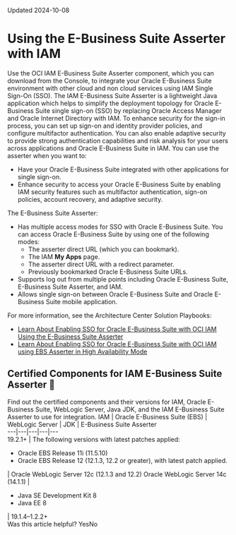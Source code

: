 Updated 2024-10-08
# Using the E-Business Suite Asserter with IAM
Use the OCI IAM E-Business Suite Asserter component, which you can download from the Console, to integrate your Oracle E-Business Suite environment with other cloud and non cloud services using IAM Single Sign-On (SSO).
The IAM E-Business Suite Asserter is a lightweight Java application which helps to simplify the deployment topology for Oracle E-Business Suite single sign-on (SSO) by replacing Oracle Access Manager and Oracle Internet Directory with IAM.
To enhance security for the sign-in process, you can set up sign-on and identity provider policies, and configure multifactor authentication. You can also enable adaptive security to provide strong authentication capabilities and risk analysis for your users across applications and Oracle E-Business Suite in IAM.
You can use the asserter when you want to:
  * Have your Oracle E-Business Suite integrated with other applications for single sign-on.
  * Enhance security to access your Oracle E-Business Suite by enabling IAM security features such as multifactor authentication, sign-on policies, account recovery, and adaptive security.


The E-Business Suite Asserter:
  * Has multiple access modes for SSO with Oracle E-Business Suite. You can access Oracle E-Business Suite by using one of the following modes:
    * The asserter direct URL (which you can bookmark).
    * The IAM **My Apps** page.
    * The asserter direct URL with a redirect parameter.
    * Previously bookmarked Oracle E-Business Suite URLs.
  * Supports log out from multiple points including Oracle E-Business Suite, E-Business Suite Asserter, and IAM.
  * Allows single sign-on between Oracle E-Business Suite and Oracle E-Business Suite mobile application.


For more information, see the Architecture Center Solution Playbooks:
  * [Learn About Enabling SSO for Oracle E-Business Suite with OCI IAM Using the E-Business Suite Asserter](https://docs.oracle.com/en/solutions/sso-oci-iam-ebs-asserter/)
  * [Learn About Enabling SSO for Oracle E-Business Suite with OCI IAM using EBS Asserter in High Availability Mode](https://docs.oracle.com/en/solutions/ebs-asserter-ha/)


## Certified Components for IAM E-Business Suite Asserter 🔗 
Find out the certified components and their versions for IAM, Oracle E-Business Suite, WebLogic Server, Java JDK, and the IAM E-Business Suite Asserter to use for integration.
IAM | Oracle E-Business Suite (EBS) | WebLogic Server | JDK | E-Business Suite Asserter  
---|---|---|---|---  
19.2.1+ | The following versions with latest patches applied:
  * Oracle EBS Release 11i (11.5.10) 
  * Oracle EBS Release 12 (12.1.3, 12.2 or greater), with latest patch applied.

|  Oracle WebLogic Server 12c (12.1.3 and 12.2) Oracle WebLogic Server 14c (14.1.1) | 
  * Java SE Development Kit 8
  * Java EE 8

| 19.1.4–1.2.2+  
Was this article helpful?
YesNo

